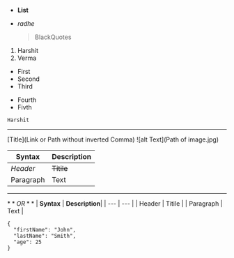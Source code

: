 - **List**

* _radhe_
  > BlackQuotes

1. Harshit
2. Verma

- First
- Second
- Third

* Fourth
* Fivth<br>

`Harshit`

---

[Title](Link or Path without inverted Comma)
![alt Text](Path of image.jpg)

| **Syntax** | **Description** |
| ---------- | --------------- |
| _Header_   | ~~Titile~~      |
| Paragraph  | Text            |

---

$**OR**$
| **Syntax** | **Description**|
| --- | --- |
| Header | Titile |
| Paragraph | Text |

```
{
  "firstName": "John",
  "lastName": "Smith",
  "age": 25
}
```

[^1]: This is Harshit
